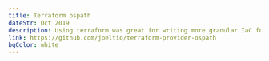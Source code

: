 ```yaml
---
title: Terraform ospath
dateStr: Oct 2019
description: Using terraform was great for writing more granular IaC for AWS. Oddly enough, there wasn't a path joining tool provided in the DSL. So I wrote one.
link: https://github.com/joeltio/terraform-provider-ospath
bgColor: white
---
```

